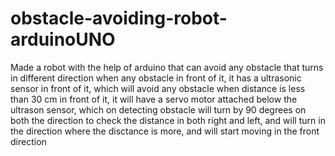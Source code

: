 # obstacle-avoiding-robot-arduinoUNO
Made a robot with the help of arduino that can avoid any obstacle that turns in different direction when any obstacle in front of it, it has a ultrasonic sensor in front of it, which will avoid any obstacle when distance is less than 30 cm in front of it, it will have a servo motor attached below the ultrason sensor, which on detecting obstacle will turn by 90 degrees on both the direction to check the distance in both right and left, and will turn in the direction where the disctance is more, and will start moving in the front direction
